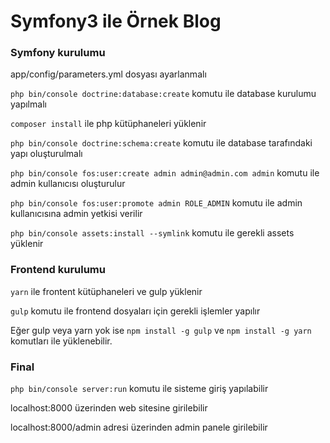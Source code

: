 # Symfony3 ile Örnek Blog

### Symfony kurulumu

app/config/parameters.yml dosyası ayarlanmalı

`php bin/console doctrine:database:create` komutu ile database kurulumu yapılmalı

`composer install` ile php kütüphaneleri yüklenir

`php bin/console doctrine:schema:create` komutu ile database tarafındaki yapı oluşturulmalı

`php bin/console fos:user:create admin admin@admin.com admin` komutu ile admin kullanıcısı oluşturulur

`php bin/console fos:user:promote admin ROLE_ADMIN` komutu ile admin kullanıcısına admin yetkisi verilir

`php bin/console assets:install --symlink` komutu ile gerekli assets yüklenir

### Frontend kurulumu

`yarn` ile frontent kütüphaneleri ve gulp yüklenir

`gulp` komutu ile frontend dosyaları için gerekli işlemler yapılır

Eğer gulp veya yarn yok ise `npm install -g gulp` ve `npm install -g yarn` komutları ile yüklenebilir.

### Final

`php bin/console server:run` komutu ile sisteme giriş yapılabilir

localhost:8000 üzerinden web sitesine girilebilir

localhost:8000/admin adresi üzerinden admin panele girilebilir